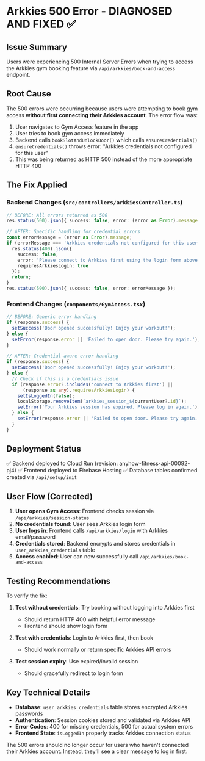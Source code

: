 # Arkkies 500 Error - DIAGNOSED AND FIXED ✅

## Issue Summary
Users were experiencing 500 Internal Server Errors when trying to access the Arkkies gym booking feature via `/api/arkkies/book-and-access` endpoint.

## Root Cause
The 500 errors were occurring because users were attempting to book gym access **without first connecting their Arkkies account**. The error flow was:

1. User navigates to Gym Access feature in the app
2. User tries to book gym access immediately  
3. Backend calls `bookSlotAndUnlockDoor()` which calls `ensureCredentials()`
4. `ensureCredentials()` throws error: "Arkkies credentials not configured for this user"
5. This was being returned as HTTP 500 instead of the more appropriate HTTP 400

## The Fix Applied

### Backend Changes (`src/controllers/arkkiesController.ts`)
```typescript
// BEFORE: All errors returned as 500
res.status(500).json({ success: false, error: (error as Error).message });

// AFTER: Specific handling for credential errors  
const errorMessage = (error as Error).message;
if (errorMessage === 'Arkkies credentials not configured for this user') {
  res.status(400).json({ 
    success: false, 
    error: 'Please connect to Arkkies first using the login form above.',
    requiresArkkiesLogin: true
  });
  return;
}
res.status(500).json({ success: false, error: errorMessage });
```

### Frontend Changes (`components/GymAccess.tsx`)
```typescript
// BEFORE: Generic error handling
if (response.success) {
  setSuccess('Door opened successfully! Enjoy your workout!');
} else {
  setError(response.error || 'Failed to open door. Please try again.');
}

// AFTER: Credential-aware error handling
if (response.success) {
  setSuccess('Door opened successfully! Enjoy your workout!');
} else {
  // Check if this is a credentials issue
  if (response.error?.includes('connect to Arkkies first') || 
      (response as any).requiresArkkiesLogin) {
    setIsLoggedIn(false);
    localStorage.removeItem(`arkkies_session_${currentUser?.id}`);
    setError('Your Arkkies session has expired. Please log in again.');
  } else {
    setError(response.error || 'Failed to open door. Please try again.');
  }
}
```

## Deployment Status
✅ Backend deployed to Cloud Run (revision: anyhow-fitness-api-00092-pj4)
✅ Frontend deployed to Firebase Hosting
✅ Database tables confirmed created via `/api/setup/init`

## User Flow (Corrected)
1. **User opens Gym Access**: Frontend checks session via `/api/arkkies/session-status`
2. **No credentials found**: User sees Arkkies login form
3. **User logs in**: Frontend calls `/api/arkkies/login` with Arkkies email/password  
4. **Credentials stored**: Backend encrypts and stores credentials in `user_arkkies_credentials` table
5. **Access enabled**: User can now successfully call `/api/arkkies/book-and-access`

## Testing Recommendations
To verify the fix:

1. **Test without credentials**: Try booking without logging into Arkkies first
   - Should return HTTP 400 with helpful error message
   - Frontend should show login form

2. **Test with credentials**: Login to Arkkies first, then book
   - Should work normally or return specific Arkkies API errors

3. **Test session expiry**: Use expired/invalid session
   - Should gracefully redirect to login form

## Key Technical Details
- **Database**: `user_arkkies_credentials` table stores encrypted Arkkies passwords
- **Authentication**: Session cookies stored and validated via Arkkies API  
- **Error Codes**: 400 for missing credentials, 500 for actual system errors
- **Frontend State**: `isLoggedIn` properly tracks Arkkies connection status

The 500 errors should no longer occur for users who haven't connected their Arkkies account. Instead, they'll see a clear message to log in first.